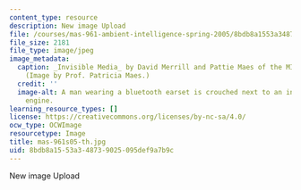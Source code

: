 ```yaml
---
content_type: resource
description: New image Upload
file: /courses/mas-961-ambient-intelligence-spring-2005/8bdb8a1553a348739025095def9a7b9c_mas-961s05-th.jpg
file_size: 2181
file_type: image/jpeg
image_metadata:
  caption: _Invisible Media_ by David Merrill and Pattie Maes of the MIT Media Lab.
    (Image by Prof. Patricia Maes.)
  credit: ''
  image-alt: A man wearing a bluetooth earset is crouched next to an internal combustion
    engine.
learning_resource_types: []
license: https://creativecommons.org/licenses/by-nc-sa/4.0/
ocw_type: OCWImage
resourcetype: Image
title: mas-961s05-th.jpg
uid: 8bdb8a15-53a3-4873-9025-095def9a7b9c
---
```

New image Upload